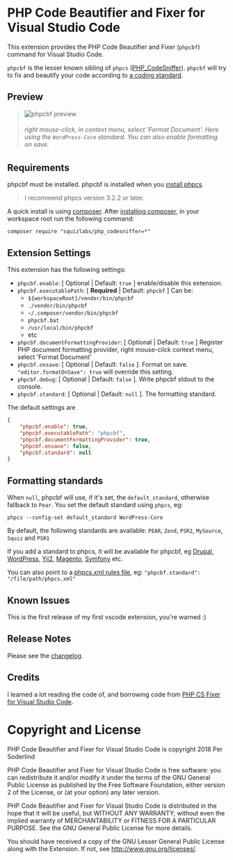# PHP Code Beautifier and Fixer for Visual Studio Code

This extension provides the PHP Code Beautifier and Fixer (`phpcbf`) command for Visual Studio Code.

`phpcbf` is the lesser known sibling of `phpcs` ([PHP_CodeSniffer](https://github.com/squizlabs/PHP_CodeSniffer)). `phpcbf` will try to fix and beautify your code according to [a coding standard](#standard).

## Preview

> ![phpcbf preview](https://raw.githubusercontent.com/soderlind/vscode-phpcbf/master/images/phpcbf-preview.gif)
>
> ###### right mouse-click, in context menu, select 'Format Document'. Here using the `WordPress-Core` standard. You can also enable formatting on save.

## Requirements

phpcbf must be installed. phpcbf is installed when you [install phpcs](https://github.com/squizlabs/PHP_CodeSniffer#installation).

> I recommend phpcs version 3.2.2 or later.

A quick install is using [composer](https://getcomposer.org/). After [installing composer](https://getcomposer.org/doc/00-intro.md#installation-linux-unix-osx), in your workspace root run the following command:

`composer require "squizlabs/php_codesniffer=*"`

## Extension Settings

This extension has the following settings:

* `phpcbf.enable`: [ Optional | Default: `true` ] enable/disable this extension.
* `phpcbf.executablePath`: [ **Required** | Default: `phpcbf` ] Can be:
  * `${workspaceRoot}/vendor/bin/phpcbf`
  * `./vendor/bin/phpcbf`
  * `~/.composer/vendor/bin/phpcbf`
  * `phpcbf.bat`
  * `/usr/local/bin/phpcbf`
  * etc
* `phpcbf.documentFormattingProvider`: [ Optional | Default: `true` ] Register PHP document formatting provider, right mouse-click context menu, select 'Format Document'
* `phpcbf.onsave`: [ Optional | Default: `false` ]. Format on save. `"editor.formatOnSave": true` will override this setting.
* `phpcbf.debug`: [ Optional | Default: `false` ]. Write phpcbf stdout to the console.
* `phpcbf.standard`: [ Optional | Default: `null` ]. The formatting standard.


The default settings are

```json
{
    "phpcbf.enable": true,
    "phpcbf.executablePath": "phpcbf",
    "phpcbf.documentFormattingProvider": true,
    "phpcbf.onsave": false,
    "phpcbf.standard": null
}
```

<a name="standard"></a>
## Formatting standards

When `null`, phpcbf will use, if it's set, the `default_standard`, otherwise fallback to `Pear`. You set the default standard using `phpcs`, eg:

    phpcs --config-set default_standard WordPress-Core

By default, the following standards are available: `PEAR`, `Zend`, `PSR2`, `MySource`, `Squiz` and `PSR1`

If you add a standard to phpcs, it will be available for phpcbf, eg [Drupal](https://github.com/klausi/coder), [WordPress](https://github.com/WordPress-Coding-Standards/WordPress-Coding-Standards), [Yii2](https://github.com/yiisoft/yii2-coding-standards), [Magento](https://github.com/magento/marketplace-eqp), [Symfony](https://github.com/djoos/Symfony-coding-standard) etc.

You can also point to a [phpcs.xml rules file](https://github.com/squizlabs/PHP_CodeSniffer/wiki/Annotated-ruleset.xml), eg: `"phpcbf.standard": "/file/path/phpcs.xml"`


## Known Issues

This is the first release of my first vscode extension, you're warned :)

## Release Notes

Please see the [changelog](https://marketplace.visualstudio.com/items/persoderlind.vscode-phpcbf/changelog).

## Credits

I learned a lot reading the code of, and borrowing code from [PHP CS Fixer for Visual Studio Code](https://github.com/junstyle/vscode-php-cs-fixer).

# Copyright and License

PHP Code Beautifier and Fixer for Visual Studio Code is copyright 2018 Per Soderlind

PHP Code Beautifier and Fixer for Visual Studio Code is free software: you can redistribute it and/or modify it under the terms of the GNU General Public License as published by the Free Software Foundation, either version 2 of the License, or (at your option) any later version.

PHP Code Beautifier and Fixer for Visual Studio Code is distributed in the hope that it will be useful, but WITHOUT ANY WARRANTY; without even the implied warranty of MERCHANTABILITY or FITNESS FOR A PARTICULAR PURPOSE. See the GNU General Public License for more details.

You should have received a copy of the GNU Lesser General Public License along with the Extension. If not, see http://www.gnu.org/licenses/.
